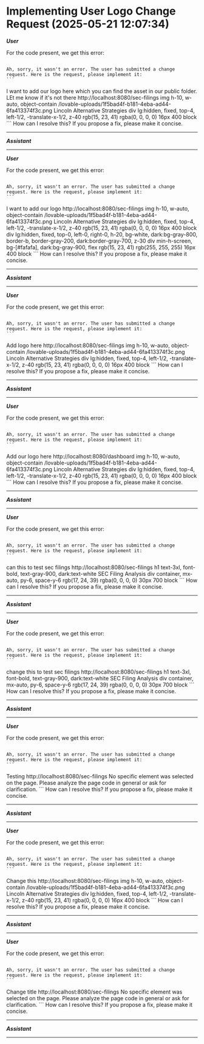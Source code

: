<!-- Generated by SpecStory -->

# Implementing User Logo Change Request (2025-05-21 12:07:34)

_**User**_

For the code present, we get this error:
```
```
    Ah, sorry, it wasn't an error. The user has submitted a change request. Here is the request, please implement it:
    ```
<request>
  <user_goal>I want to add our logo here which you can find the asset in our public folder. LEt me know if it's not there</user_goal>
  <url>http://localhost:8080/sec-filings</url>
  <selected_elements>
    <element index="1">
  <tag>img</tag>
  <classes>h-10, w-auto, object-contain</classes>
  <attributes>
    <src>/lovable-uploads/1f5bad4f-b181-4eba-ad44-6fa413374f3c.png</src>
    <alt>Lincoln Alternative Strategies</alt>
  </attributes>
  <structural_context>
    <parent>
      <tag>div</tag>
      <classes>lg:hidden, fixed, top-4, left-1/2, -translate-x-1/2, z-40</classes>
    </parent>
  </structural_context>
  <styles>
    <color>rgb(15, 23, 41)</color>
    <backgroundColor>rgba(0, 0, 0, 0)</backgroundColor>
    <fontSize>16px</fontSize>
    <fontWeight>400</fontWeight>
    <display>block</display>
  </styles>
</element>
  </selected_elements>
</request>
```
How can I resolve this? If you propose a fix, please make it concise.

---

_**Assistant**_



---

_**User**_

For the code present, we get this error:
```
```
    Ah, sorry, it wasn't an error. The user has submitted a change request. Here is the request, please implement it:
    ```
<request>
  <user_goal>I want to add our logo</user_goal>
  <url>http://localhost:8080/sec-filings</url>
  <selected_elements>
    <element index="1">
  <tag>img</tag>
  <classes>h-10, w-auto, object-contain</classes>
  <attributes>
    <src>/lovable-uploads/1f5bad4f-b181-4eba-ad44-6fa413374f3c.png</src>
    <alt>Lincoln Alternative Strategies</alt>
  </attributes>
  <structural_context>
    <parent>
      <tag>div</tag>
      <classes>lg:hidden, fixed, top-4, left-1/2, -translate-x-1/2, z-40</classes>
    </parent>
  </structural_context>
  <styles>
    <color>rgb(15, 23, 41)</color>
    <backgroundColor>rgba(0, 0, 0, 0)</backgroundColor>
    <fontSize>16px</fontSize>
    <fontWeight>400</fontWeight>
    <display>block</display>
  </styles>
</element>
<element index="2">
  <tag>div</tag>
  <classes>lg:hidden, fixed, top-0, left-0, right-0, h-20, bg-white, dark:bg-gray-800, border-b, border-gray-200, dark:border-gray-700, z-30</classes>
  <attributes>
  </attributes>
  <structural_context>
    <parent>
      <tag>div</tag>
      <classes>min-h-screen, bg-[#fafafa], dark:bg-gray-900, flex</classes>
    </parent>
  </structural_context>
  <styles>
    <color>rgb(15, 23, 41)</color>
    <backgroundColor>rgb(255, 255, 255)</backgroundColor>
    <fontSize>16px</fontSize>
    <fontWeight>400</fontWeight>
    <display>block</display>
  </styles>
</element>
  </selected_elements>
</request>
```
How can I resolve this? If you propose a fix, please make it concise.

---

_**Assistant**_



---

_**User**_

For the code present, we get this error:
```
```
    Ah, sorry, it wasn't an error. The user has submitted a change request. Here is the request, please implement it:
    ```
<request>
  <user_goal>Add logo here</user_goal>
  <url>http://localhost:8080/sec-filings</url>
  <selected_elements>
    <element index="1">
  <tag>img</tag>
  <classes>h-10, w-auto, object-contain</classes>
  <attributes>
    <src>/lovable-uploads/1f5bad4f-b181-4eba-ad44-6fa413374f3c.png</src>
    <alt>Lincoln Alternative Strategies</alt>
  </attributes>
  <structural_context>
    <parent>
      <tag>div</tag>
      <classes>lg:hidden, fixed, top-4, left-1/2, -translate-x-1/2, z-40</classes>
    </parent>
  </structural_context>
  <styles>
    <color>rgb(15, 23, 41)</color>
    <backgroundColor>rgba(0, 0, 0, 0)</backgroundColor>
    <fontSize>16px</fontSize>
    <fontWeight>400</fontWeight>
    <display>block</display>
  </styles>
</element>
  </selected_elements>
</request>
```
How can I resolve this? If you propose a fix, please make it concise.

---

_**Assistant**_



---

_**User**_

For the code present, we get this error:
```
```
    Ah, sorry, it wasn't an error. The user has submitted a change request. Here is the request, please implement it:
    ```
<request>
  <user_goal>Add our logo here</user_goal>
  <url>http://localhost:8080/dashboard</url>
  <selected_elements>
    <element index="1">
  <tag>img</tag>
  <classes>h-10, w-auto, object-contain</classes>
  <attributes>
    <src>/lovable-uploads/1f5bad4f-b181-4eba-ad44-6fa413374f3c.png</src>
    <alt>Lincoln Alternative Strategies</alt>
  </attributes>
  <structural_context>
    <parent>
      <tag>div</tag>
      <classes>lg:hidden, fixed, top-4, left-1/2, -translate-x-1/2, z-40</classes>
    </parent>
  </structural_context>
  <styles>
    <color>rgb(15, 23, 41)</color>
    <backgroundColor>rgba(0, 0, 0, 0)</backgroundColor>
    <fontSize>16px</fontSize>
    <fontWeight>400</fontWeight>
    <display>block</display>
  </styles>
</element>
  </selected_elements>
</request>
```
How can I resolve this? If you propose a fix, please make it concise.

---

_**Assistant**_



---

_**User**_

For the code present, we get this error:
```
```
    Ah, sorry, it wasn't an error. The user has submitted a change request. Here is the request, please implement it:
    ```
<request>
  <user_goal>can this to test sec filings</user_goal>
  <url>http://localhost:8080/sec-filings</url>
  <selected_elements>
    <element index="1">
  <tag>h1</tag>
  <classes>text-3xl, font-bold, text-gray-900, dark:text-white</classes>
  <attributes>
  </attributes>
  <text>SEC Filing Analysis</text>
  <structural_context>
    <parent>
      <tag>div</tag>
      <classes>container, mx-auto, py-6, space-y-6</classes>
    </parent>
  </structural_context>
  <styles>
    <color>rgb(17, 24, 39)</color>
    <backgroundColor>rgba(0, 0, 0, 0)</backgroundColor>
    <fontSize>30px</fontSize>
    <fontWeight>700</fontWeight>
    <display>block</display>
  </styles>
</element>
  </selected_elements>
</request>
```
How can I resolve this? If you propose a fix, please make it concise.

---

_**Assistant**_



---

_**User**_

For the code present, we get this error:
```
```
    Ah, sorry, it wasn't an error. The user has submitted a change request. Here is the request, please implement it:
    ```
<request>
  <user_goal>change this to test sec filings</user_goal>
  <url>http://localhost:8080/sec-filings</url>
  <selected_elements>
    <element index="1">
  <tag>h1</tag>
  <classes>text-3xl, font-bold, text-gray-900, dark:text-white</classes>
  <attributes>
  </attributes>
  <text>SEC Filing Analysis</text>
  <structural_context>
    <parent>
      <tag>div</tag>
      <classes>container, mx-auto, py-6, space-y-6</classes>
    </parent>
  </structural_context>
  <styles>
    <color>rgb(17, 24, 39)</color>
    <backgroundColor>rgba(0, 0, 0, 0)</backgroundColor>
    <fontSize>30px</fontSize>
    <fontWeight>700</fontWeight>
    <display>block</display>
  </styles>
</element>
  </selected_elements>
</request>
```
How can I resolve this? If you propose a fix, please make it concise.

---

_**Assistant**_



---

_**User**_

For the code present, we get this error:
```
```
    Ah, sorry, it wasn't an error. The user has submitted a change request. Here is the request, please implement it:
    ```
<request>
      <user_goal>Testing</user_goal>
      <url>http://localhost:8080/sec-filings</url>
  <context>No specific element was selected on the page. Please analyze the page code in general or ask for clarification.</context>
</request>
```
How can I resolve this? If you propose a fix, please make it concise.

---

_**Assistant**_



---

_**User**_

For the code present, we get this error:
```
```
    Ah, sorry, it wasn't an error. The user has submitted a change request. Here is the request, please implement it:
    ```
<request>
  <user_goal>Change this</user_goal>
  <url>http://localhost:8080/sec-filings</url>
  <selected_elements>
    <element index="1">
  <tag>img</tag>
  <classes>h-10, w-auto, object-contain</classes>
  <attributes>
    <src>/lovable-uploads/1f5bad4f-b181-4eba-ad44-6fa413374f3c.png</src>
    <alt>Lincoln Alternative Strategies</alt>
  </attributes>
  <structural_context>
    <parent>
      <tag>div</tag>
      <classes>lg:hidden, fixed, top-4, left-1/2, -translate-x-1/2, z-40</classes>
    </parent>
  </structural_context>
  <styles>
    <color>rgb(15, 23, 41)</color>
    <backgroundColor>rgba(0, 0, 0, 0)</backgroundColor>
    <fontSize>16px</fontSize>
    <fontWeight>400</fontWeight>
    <display>block</display>
  </styles>
</element>
  </selected_elements>
</request>
```
How can I resolve this? If you propose a fix, please make it concise.

---

_**Assistant**_



---

_**User**_

For the code present, we get this error:
```
```
    Ah, sorry, it wasn't an error. The user has submitted a change request. Here is the request, please implement it:
    ```
<request>
      <user_goal>Change title</user_goal>
      <url>http://localhost:8080/sec-filings</url>
  <context>No specific element was selected on the page. Please analyze the page code in general or ask for clarification.</context>
</request>
```
How can I resolve this? If you propose a fix, please make it concise.

---

_**Assistant**_



---


